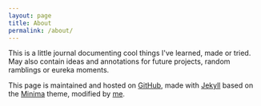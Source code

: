 ```yaml
---
layout: page
title: About
permalink: /about/
---
```


This is a little journal documenting cool things I've learned, made or tried.
May also contain ideas and annotations for future projects, random ramblings or eureka moments.

This page is maintained and hosted on [GitHub](https://github.com/arbolitoloco/done), made with [Jekyll](https://github.com/jekyll/jekyll) based on the [Minima](https://github.com/jekyll/minima) theme, modified by [me](https://laura.rochaprado.com).